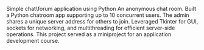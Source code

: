 Simple chat\forum application using Python
An anonymous chat room.
Built a Python chatroom app supporting up to 10 concurrent users. 
The admin shares a unique server address for others to join. 
Leveraged Tkinter for GUI, sockets for networking, and multithreading for
efficient server-side operations. 
This project served as a miniproject for an application development course.

